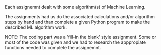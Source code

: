 Each assignemnt dealt with some algorithm(s) of Machine Learning. 

The assignments had us do the associated calculations and/or algorithm steps by hand and than complete a given Python program to make the described ML algorithm work.

NOTE: The coding part was a 'fill-in the blank' style assignment. Some or most of the code was given and we had to research the apppropiate functions needed to complete the assignemnt.
